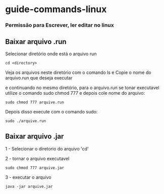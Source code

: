 # guide-commands-linux

### Permissão para Escrever, ler editar no linux


## Baixar arquivo .run
Selecionar diretório onde está o arquivo run
~~~linux
cd <directory>
~~~

Veja os arquivos neste diretório com o comando ls e Copie o nome do arquivo.run que deseja executar

e continuando no mesmo diretório, para o arquivo.run se tonar executavel utilize o comando sudo chmod 777 e depois cole nome do arquivo: 
~~~
sudo chmod 777 arquive.run
~~~

Depois disso execute com o comando sudo:
~~~linux
sudo ./arquive.run
~~~

## Baixar arquivo .jar

1 - Selecionar o diretorio do arquivo 'cd'

2 - tornar o arquivo executavel
~~~
sudo chmod 777 arquive.jar
~~~

3 - executar o arquivo
~~~
java -jar arquive.jar
~~~


